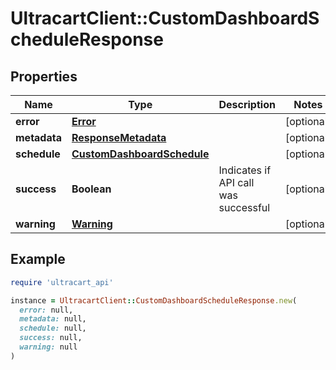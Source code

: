 # UltracartClient::CustomDashboardScheduleResponse

## Properties

| Name | Type | Description | Notes |
| ---- | ---- | ----------- | ----- |
| **error** | [**Error**](Error.md) |  | [optional] |
| **metadata** | [**ResponseMetadata**](ResponseMetadata.md) |  | [optional] |
| **schedule** | [**CustomDashboardSchedule**](CustomDashboardSchedule.md) |  | [optional] |
| **success** | **Boolean** | Indicates if API call was successful | [optional] |
| **warning** | [**Warning**](Warning.md) |  | [optional] |

## Example

```ruby
require 'ultracart_api'

instance = UltracartClient::CustomDashboardScheduleResponse.new(
  error: null,
  metadata: null,
  schedule: null,
  success: null,
  warning: null
)
```

